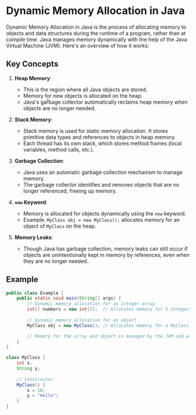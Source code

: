 # Dynamic Memory Allocation in Java

Dynamic Memory Allocation in Java is the process of allocating memory to objects and data structures during the runtime of a program, rather than at compile time. Java manages memory dynamically with the help of the Java Virtual Machine (JVM). Here's an overview of how it works:

## Key Concepts

1. **Heap Memory**:
   - This is the region where all Java objects are stored.
   - Memory for new objects is allocated on the heap.
   - Java's gař̌bage collector automatically reclaims heap memory when objects are no longer needed.

2. **Stack Memory**:
   - Stack memory is used for static memory allocation. It stores primitive data types and references to objects in heap memory.
   - Each thread has its own stack, which stores method frames (local variables, method calls, etc.).

3. **Garbage Collection**:
   - Java uses an automatic garbage collection mechanism to manage memory.
   - The garbage collector identifies and removes objects that are no longer referenced, freeing up memory.

4. **`new` Keyword**:
   - Memory is allocated for objects dynamically using the `new` keyword.
   - Example: `MyClass obj = new MyClass();` allocates memory for an object of `MyClass` on the heap.

5. **Memory Leaks**:
   - Though Java has garbage collection, memory leaks can still occur if objects are unintentionally kept in memory by references, even when they are no longer needed.

## Example

```java
public class Example {
    public static void main(String[] args) {
        // Dynamic memory allocation for an integer array
        int[] numbers = new int[5];  // Allocates memory for 5 integers
        
        // Dynamic memory allocation for an object
        MyClass obj = new MyClass(); // Allocates memory for a MyClass object

        // Memory for the array and object is managed by the JVM and will be freed when no longer referenced
    }
}

class MyClass {
    int x;
    String y;
    
    // Constructor
    MyClass() {
        x = 10;
        y = "Hello";
    }
}
